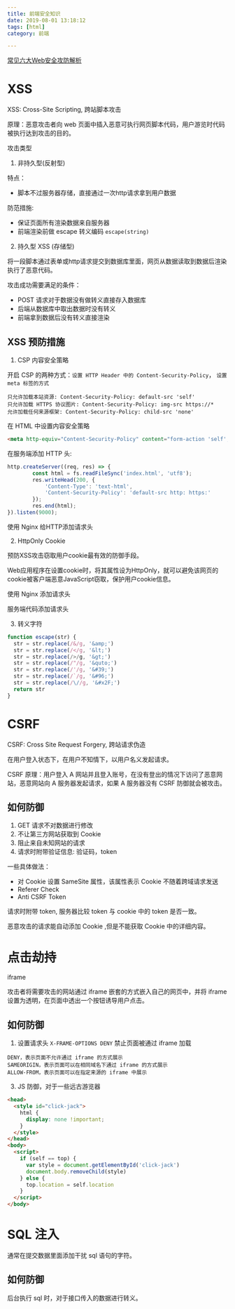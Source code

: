 ```yaml
---
title: 前端安全知识
date: 2019-08-01 13:18:12
tags: [html]
category: 前端

---
```


[常见六大Web安全攻防解析](https://blog.fundebug.com/2019/02/01/details-about-6-web-security/)

# XSS

XSS: Cross-Site Scripting, 跨站脚本攻击

原理：恶意攻击者向 web 页面中插入恶意可执行网页脚本代码，用户游览时代码被执行达到攻击的目的。

攻击类型

1. 非持久型(反射型)

特点：

- 脚本不过服务器存储，直接通过一次http请求拿到用户数据

防范措施:

- 保证页面所有渲染数据来自服务器
- 前端渲染前做 escape 转义编码 `escape(string)`

2. 持久型 XSS (存储型)

将一段脚本通过表单或http请求提交到数据库里面，网页从数据读取到数据后渲染执行了恶意代码。

攻击成功需要满足的条件：

- POST 请求对于数据没有做转义直接存入数据库
- 后端从数据库中取出数据时没有转义
- 前端拿到数据后没有转义直接渲染

## XSS 预防措施

1. CSP 内容安全策略

开启 CSP 的两种方式：`设置 HTTP Header 中的 Content-Security-Policy`， `设置 meta 标签的方式`

```
只允许加载本站资源: Content-Security-Policy: default-src 'self'
只允许加载 HTTPS 协议图片: Content-Security-Policy: img-src https://*
允许加载任何来源框架: Content-Security-Policy: child-src 'none'
```

在 HTML 中设置内容安全策略

```html
<meta http-equiv="Content-Security-Policy" content="form-action 'self';">
```

在服务端添加 HTTP 头:

```js
http.createServer((req, res) => {
        const html = fs.readFileSync('index.html', 'utf8');
        res.writeHead(200, {
            'Content-Type': 'text-html',
            'Content-Security-Policy': 'default-src http: https:' 
        });
        res.end(html);
}).listen(9000);
```

使用 Nginx 给HTTP添加请求头


2. HttpOnly Cookie

预防XSS攻击窃取用户cookie最有效的防御手段。

Web应用程序在设置cookie时，将其属性设为HttpOnly，就可以避免该网页的cookie被客户端恶意JavaScript窃取，保护用户cookie信息。

使用 Nginx 添加请求头

服务端代码添加请求头

3. 转义字符

```js
function escape(str) {
  str = str.replace(/&/g, '&amp;')
  str = str.replace(/</g, '&lt;')
  str = str.replace(/>/g, '&gt;')
  str = str.replace(/"/g, '&quto;')
  str = str.replace(/'/g, '&#39;')
  str = str.replace(/`/g, '&#96;')
  str = str.replace(/\//g, '&#x2F;')
  return str
}
```

# CSRF

CSRF: Cross Site Request Forgery, 跨站请求伪造

在用户登入状态下，在用户不知情下，以用户名义发起请求。

CSRF 原理：用户登入 A 网站并且登入账号，在没有登出的情况下访问了恶意网站，恶意网站向 A 服务器发起请求，如果 A 服务器没有 CSRF 防御就会被攻击。

## 如何防御

1. GET 请求不对数据进行修改
2. 不让第三方网站获取到 Cookie
3. 阻止来自未知网站的请求
4. 请求时附带验证信息: 验证码，token

一些具体做法：

- 对 Cookie 设置 SameSite 属性，该属性表示 Cookie 不随着跨域请求发送
- Referer Check
- Anti CSRF Token

请求时附带 token, 服务器比较 token 与 cookie 中的 token 是否一致。

恶意攻击的请求能自动添加 Cookie ,但是不能获取 Cookie 中的详细内容。

# 点击劫持

iframe

攻击者将需要攻击的网站通过 iframe 嵌套的方式嵌入自己的网页中，并将 iframe 设置为透明，在页面中透出一个按钮诱导用户点击。

## 如何防御

1. 设置请求头 `X-FRAME-OPTIONS DENY` 禁止页面被通过 iframe 加载

```
DENY，表示页面不允许通过 iframe 的方式展示
SAMEORIGIN，表示页面可以在相同域名下通过 iframe 的方式展示
ALLOW-FROM，表示页面可以在指定来源的 iframe 中展示
```

3. JS 防御，对于一些远古游览器

```html
<head>
  <style id="click-jack">
    html {
      display: none !important;
    }
  </style>
</head>
<body>
  <script>
    if (self == top) {
      var style = document.getElementById('click-jack')
      document.body.removeChild(style)
    } else {
      top.location = self.location
    }
  </script>
</body>
```

# SQL 注入

通常在提交数据里面添加干扰 sql 语句的字符。

## 如何防御

后台执行 sql 时，对于接口传入的数据进行转义。





